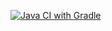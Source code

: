[![Java CI with Gradle](https://github.com/Pankrashin-iqa14/Aqa-2.1-Card1/actions/workflows/gradle.yml/badge.svg)](https://github.com/Pankrashin-iqa14/Aqa-2.1-Card1/actions/workflows/gradle.yml)
